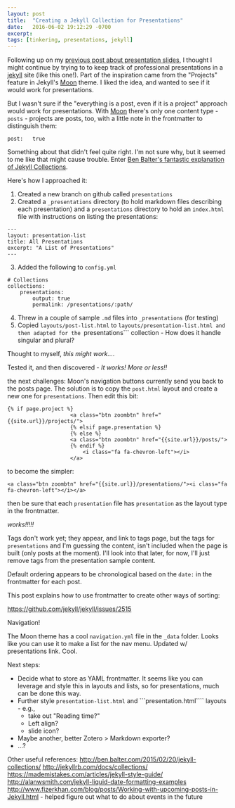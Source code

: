 ```yaml
---
layout: post
title:  "Creating a Jekyll Collection for Presentations"
date:   2016-06-02 19:12:29 -0700
excerpt: 
tags: [tinkering, presentations, jekyll]
---
```

Following up on my [previous post about presentation slides](), I thought I might continue by trying to to keep track of professional presentations in a [jekyll](jekyllrb.com) site (like this one!). Part of the inspiration came from the "Projects" feature in Jekyll's [Moon]() theme. I liked the idea, and wanted to see if it would work for presentations.

But I wasn't sure if the "everything is a post, even if it is a project" approach would work for presentations. With [Moon]() there's only one content type - ```posts``` - projects are posts, too, with a little note in the frontmatter to distinguish them:
```
post:	true 
```

Something about that didn't feel quite right. I'm not sure why, but it seemed to me like that might cause trouble. Enter [Ben Balter's fantastic explanation of Jekyll Collections](http://ben.balter.com/2015/02/20/jekyll-collections/).

Here's how I approached it:

1. Created a new branch on github called ```presentations```
2. Created a ```_presentations``` directory (to hold markdown files describing each presentation) and a ```presentations``` directory to hold an ```index.html``` file with instructions on listing the presentations:

```
---
layout: presentation-list
title: All Presentations
excerpt: "A List of Presentations"
---
```

3. Added the following to ```config.yml```

```
# Collections
collections:
    presentations:
        output: true
        permalink: /presentations/:path/
```
4. Threw in a couple of sample ```.md``` files into ```_presentations``` (for testing)
5. Copied ```layouts/post-list.html``` to ```layouts/presentation-list.html and then adapted for the ```presentations``` collection - How does it handle singular and plural?

Thought to myself, *this might work....*

Tested it, and then discovered - *It works! More or less!!*

the next challenges: Moon's navigation buttons currently send you back to the posts page. The solution is to copy the ```post.html``` layout and create a new one for ```presentations```. Then edit this bit:

```
{% if page.project %}
                    <a class="btn zoombtn" href="{{site.url}}/projects/">
                    {% elsif page.presentation %}
                    {% else %}
                    <a class="btn zoombtn" href="{{site.url}}/posts/">
                    {% endif %}
                        <i class="fa fa-chevron-left"></i>
                    </a>
```

to become the simpler:

```
<a class="btn zoombtn" href="{{site.url}}/presentations/"><i class="fa fa-chevron-left"></i></a>
```
then be sure that each ```presentation``` file has ```presentation``` as the layout type in the frontmatter.

*works!!!!!*

Tags don't work yet; they appear, and link to tags page, but the tags for ```presentations``` and I'm guessing the content, isn't included when the page is built (only posts at the moment). I'll look into that later, for now, I'll just remove tags from the presentation sample content.

Default ordering appears to be chronological based on the ```date:``` in the frontmatter for each post.

This post explains how to use frontmatter to create other ways of sorting:

https://github.com/jekyll/jekyll/issues/2515

Navigation!

The Moon theme has a cool ```navigation.yml``` file in the ```_data``` folder. Looks like you can use it to make a list for the nav menu. Updated w/ presentations link. Cool.

Next steps:

* Decide what to store as YAML frontmatter. It seems like you can leverage and style this in layouts and lists, so for presentations, much can be done this way.
* Further style ```presentation-list.html``` and ```presentation.html```` layouts - e.g., 
	* take out "Reading time?"
	* Left align?
	* slide icon?
* Maybe another, better Zotero > Markdown exporter?
* …?


Other useful references:
http://ben.balter.com/2015/02/20/jekyll-collections/
http://jekyllrb.com/docs/collections/
https://mademistakes.com/articles/jekyll-style-guide/
http://alanwsmith.com/jekyll-liquid-date-formatting-examples
http://www.fizerkhan.com/blog/posts/Working-with-upcoming-posts-in-Jekyll.html - helped figure out what to do about events in the future





